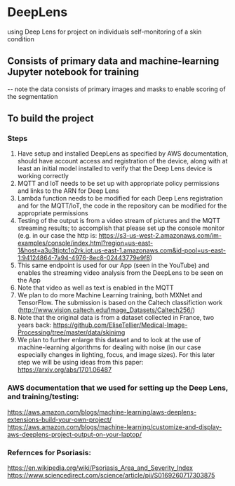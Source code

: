 # DeepLens
using Deep Lens for project on individuals self-monitoring of a skin condition

## Consists of primary data and machine-learning Jupyter notebook for training
-- note the data consists of primary images and masks to enable scoring of the segmentation

## To build the project
### Steps
1) Have setup and installed DeepLens as specified by AWS documentation, should have account access and registration of the device, along with at least an initial model installed to verify that the Deep Lens device is working correctly
2) MQTT and IoT needs to be set up with appropriate policy permissions and links to the ARN for Deep Lens
3) Lambda function needs to be modified for each Deep Lens registration and for the MQTT/IoT, the code in the repository can be modified for the appropriate permissions
4) Testing of the output is from a video stream of pictures and the MQTT streaming results; to accomplish that please set up the console monitor (e.g. in our case the http is: https://s3-us-west-2.amazonaws.com/im-examples/console/index.html?region=us-east-1&host=a3u3tjptc1o2rk.iot.us-east-1.amazonaws.com&id-pool=us-east-1:94124864-7a94-4976-8ec8-02443779e9f8)
5) This same endpoint is used for our App (seen in the YouTube) and enables the streaming video analysis from the DeepLens to be seen on the App
6) Note that video as well as text is enabled in the MQTT
7) We plan to do more Machine Learning training, both MXNet and TensorFlow.  The submission is based on the Caltech classifiction work (http://www.vision.caltech.edu/Image_Datasets/Caltech256/) 
8) Note that the original data is from a dataset collected in France, two years back: https://github.com/EliseTellier/Medical-Image-Processing/tree/master/data/skinimg
9) We plan to further enlarge this dataset and to look at the use of machine-learning algorithms for dealing with noise (in our case especially changes in lighting, focus, and image sizes).  For this later step we will be using ideas from this paper: https://arxiv.org/abs/1701.06487

### AWS documentation that we used for setting up the Deep Lens, and training/testing:
https://aws.amazon.com/blogs/machine-learning/aws-deeplens-extensions-build-your-own-project/
https://aws.amazon.com/blogs/machine-learning/customize-and-display-aws-deeplens-project-output-on-your-laptop/


### Refernces for Psoriasis:
https://en.wikipedia.org/wiki/Psoriasis_Area_and_Severity_Index
https://www.sciencedirect.com/science/article/pii/S0169260717303875
